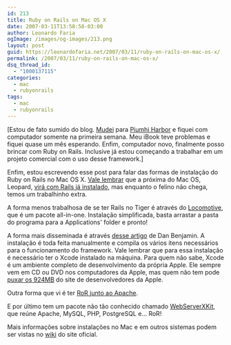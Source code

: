 ```yaml
---
id: 213
title: Ruby on Rails on Mac OS X
date: 2007-03-11T13:58:58-03:00
author: Leonardo Faria
ogImage: /images/og-images/213.png
layout: post
guid: https://leonardofaria.net/2007/03/11/ruby-on-rails-on-mac-os-x/
permalink: /2007/03/11/ruby-on-rails-on-mac-os-x/
dsq_thread_id:
  - "1000137115"
categories:
  - mac
  - rubyonrails
tags:
  - mac
  - rubyonrails
---
```

[Estou de fato sumido do blog. [Mudei](https://leonardofaria.net/2006/12/30/mudanca-e-previsoes/) para [Piumhi Harbor](http://pt.wikipedia.com/wiki/piumhi) e fiquei com computador somente na primeira semana. Meu iBook teve problemas e fiquei quase um mês esperando. Enfim, computador novo, finalmente posso brincar com Ruby on Rails. Inclusive já estou começando a trabalhar em um projeto comercial com o uso desse framework.]

Enfim, estou escrevendo esse post para falar das formas de instalação do Ruby on Rails no Mac OS X. [Vale lembrar](http://weblog.rubyonrails.org/2006/8/7/ruby-on-rails-will-ship-with-os-x-10-5-leopard) que a próxima do Mac OS, Leopard, [virá com Rails já instalado](http://www.apple.com/server/macosx/leopard/more.html), mas enquanto o felino não chega, temos um trabalhinho extra.

A forma menos trabalhosa de se ter Rails no Tiger é através do [Locomotive](http://locomotive.sourceforge.net/), que é um pacote all-in-one. Instalação simplificada, basta arrastar a pasta do programa para a Applications' folder e pronto!

A forma mais disseminada é através [desse artigo](http://hivelogic.com/narrative/articles/ruby_rails_lighttpd_mysql_tiger?status=301) de Dan Benjamin. A instalação é toda feita manualmente e compila os vários itens necessários para o funcionamento do framework. Vale lembrar que para essa instalação é necessário ter o Xcode instalado na máquina. Para quem não sabe, Xcode é um ambiente completo de desenvolvimento da própria Apple. Ele sempre vem em CD ou DVD nos computadores da Apple, mas quem não tem pode [puxar os 924MB](http://developer.apple.com/tools/download/) do site de desenvolvedores da Apple.

Outra forma que vi é ter [RoR junto ao Apache](http://maczealots.com/tutorials/ruby-on-rails/).

E por último tem um pacote não tão conhecido chamado [WebServerXKit](http://www.rbsoftware.net/?page=wsxk), que reúne Apache, MySQL, PHP, PostgreSQL e&#8230; RoR!

Mais informações sobre instalações no Mac e em outros sistemas podem ser vistas no [wiki](http://wiki.rubyonrails.org/rails) do site oficial.
